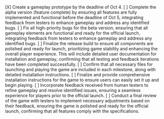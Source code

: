 [X] Create a gameplay prototype by the deadline of Oct 4.
[ ] Complete the alpha version (feature complete) by ensuring all features are fully implemented and functional before the deadline of Oct 5, integrating feedback from testers to enhance gameplay and address any identified bugs.
[ ] Fix all high-priority bugs for the beta version, ensuring that all gameplay elements are functional and ready for the official launch, integrating feedback from testers to enhance gameplay and address any identified bugs.
[ ] Finalize the release build to ensure all components are polished and ready for launch, prioritizing game stability and enhancing the overall player experience. This will include detailed user documentation for installation and gameplay, confirming that all testing and feedback iterations have been completed successfully.
[ ] Confirm that all necessary files for launching and playing the game are included in each milestone, along with detailed installation instructions.
[ ] Finalize and provide comprehensive installation instructions for the game to ensure users can easily set it up and begin playing.
[ ] Incorporate feedback received from human testers to refine gameplay and resolve identified issues, ensuring a seamless experience for players prior to the official launch.
[ ] Conduct a final review of the game with testers to implement necessary adjustments based on their feedback, ensuring the game is polished and ready for the official launch, confirming that all features comply with the specifications.